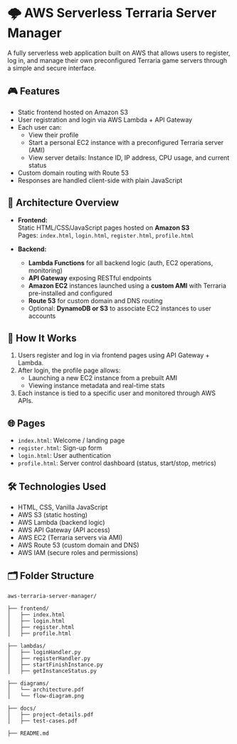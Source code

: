 # 🌩️ AWS Serverless Terraria Server Manager

A fully serverless web application built on AWS that allows users to register, log in, and manage their own preconfigured Terraria game servers through a simple and secure interface.

## 🎮 Features

- Static frontend hosted on Amazon S3
- User registration and login via AWS Lambda + API Gateway
- Each user can:
  - View their profile
  - Start a personal EC2 instance with a preconfigured Terraria server (AMI)
  - View server details: Instance ID, IP address, CPU usage, and current status
- Custom domain routing with Route 53
- Responses are handled client-side with plain JavaScript

## 🧱 Architecture Overview

- **Frontend:**  
  Static HTML/CSS/JavaScript pages hosted on **Amazon S3**  
  Pages: `index.html`, `login.html`, `register.html`, `profile.html`

- **Backend:**  
  - **Lambda Functions** for all backend logic (auth, EC2 operations, monitoring)
  - **API Gateway** exposing RESTful endpoints
  - **Amazon EC2** instances launched using a **custom AMI** with Terraria pre-installed and configured
  - **Route 53** for custom domain and DNS routing
  - Optional: **DynamoDB or S3** to associate EC2 instances to user accounts

## 🚀 How It Works

1. Users register and log in via frontend pages using API Gateway + Lambda.
2. After login, the profile page allows:
   - Launching a new EC2 instance from a prebuilt AMI
   - Viewing instance metadata and real-time stats
3. Each instance is tied to a specific user and monitored through AWS APIs.

## 🌐 Pages

- `index.html`: Welcome / landing page  
- `register.html`: Sign-up form  
- `login.html`: User authentication  
- `profile.html`: Server control dashboard (status, start/stop, metrics)

## 🛠️ Technologies Used

- HTML, CSS, Vanilla JavaScript
- AWS S3 (static hosting)
- AWS Lambda (backend logic)
- AWS API Gateway (API access)
- AWS EC2 (Terraria servers via AMI)
- AWS Route 53 (custom domain and DNS)
- AWS IAM (secure roles and permissions)

## 🗂️ Folder Structure
```
aws-terraria-server-manager/

├── frontend/
│   ├── index.html
│   ├── login.html
│   ├── register.html
│   ├── profile.html

├── lambdas/
│   ├── loginHandler.py
│   ├── registerHandler.py
│   ├── startFinishInstance.py
│   ├── getInstanceStatus.py

├── diagrams/
│   └── architecture.pdf
│   └── flow-diagram.png

├── docs/
│   ├── project-details.pdf
│   ├── test-cases.pdf

├── README.md
```

